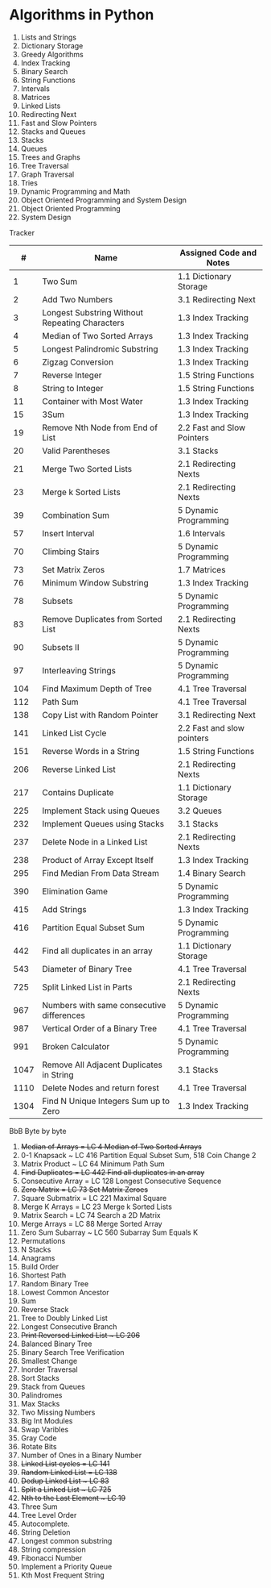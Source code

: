 # Algorithms in Python

1. Lists and Strings
  1. Dictionary Storage
  2. Greedy Algorithms
  3. Index Tracking
  4. Binary Search
  5. String Functions
  6. Intervals
  7. Matrices
2. Linked Lists
  1. Redirecting Next
  2. Fast and Slow Pointers
3. Stacks and Queues
  1. Stacks
  2. Queues
4. Trees and Graphs
  1. Tree Traversal
  3. Graph Traversal
  4. Tries
5. Dynamic Programming and Math
6. Object Oriented Programming and System Design
  1. Object Oriented Programming
  2. System Design

Tracker

| # | Name | Assigned Code and Notes |
| - | ---- | ----------------------- |
| 1 | Two Sum | 1.1 Dictionary Storage |
| 2 | Add Two Numbers | 3.1 Redirecting Next |
| 3 | Longest Substring Without Repeating Characters | 1.3 Index Tracking |
| 4 | Median of Two Sorted Arrays | 1.3 Index Tracking |
| 5 | Longest Palindromic Substring | 1.3 Index Tracking |
| 6 | Zigzag Conversion | 1.3 Index Tracking |
| 7 | Reverse Integer | 1.5 String Functions |
| 8 | String to Integer | 1.5 String Functions |
| 11 | Container with Most Water | 1.3 Index Tracking |
| 15 | 3Sum | 1.3 Index Tracking |
| 19 | Remove Nth Node from End of List | 2.2 Fast and Slow Pointers |
| 20 | Valid Parentheses | 3.1 Stacks |
| 21 | Merge Two Sorted Lists | 2.1 Redirecting Nexts |
| 23 | Merge k Sorted Lists | 2.1 Redirecting Nexts |
| 39 | Combination Sum | 5 Dynamic Programming |
| 57 | Insert Interval | 1.6 Intervals |
| 70 | Climbing Stairs | 5 Dynamic Programming |
| 73 | Set Matrix Zeros | 1.7 Matrices |
| 76 | Minimum Window Substring | 1.3 Index Tracking |
| 78 | Subsets | 5 Dynamic Programming |
| 83 | Remove Duplicates from Sorted List | 2.1 Redirecting Nexts |
| 90 | Subsets II | 5 Dynamic Programming |
| 97 | Interleaving Strings | 5 Dynamic Programming |
| 104 | Find Maximum Depth of Tree | 4.1 Tree Traversal |
| 112 | Path Sum | 4.1 Tree Traversal |
| 138 | Copy List with Random Pointer | 3.1 Redirecting Next |
| 141 | Linked List Cycle | 2.2 Fast and slow pointers |
| 151 | Reverse Words in a String | 1.5 String Functions |
| 206 | Reverse Linked List | 2.1 Redirecting Nexts |
| 217 | Contains Duplicate | 1.1 Dictionary Storage |
| 225 | Implement Stack using Queues | 3.2 Queues |
| 232 | Implement Queues using Stacks | 3.1 Stacks |
| 237 | Delete Node in a Linked List | 2.1 Redirecting Nexts |
| 238 | Product of Array Except Itself | 1.3 Index Tracking |
| 295 | Find Median From Data Stream | 1.4 Binary Search |
| 390 | Elimination Game | 5 Dynamic Programming |
| 415 | Add Strings | 1.3 Index Tracking |
| 416 | Partition Equal Subset Sum | 5 Dynamic Programming |
| 442 | Find all duplicates in an array | 1.1 Dictionary Storage |
| 543 | Diameter of Binary Tree | 4.1 Tree Traversal |
| 725 | Split Linked List in Parts | 2.1 Redirecting Nexts |
| 967 | Numbers with same consecutive differences | 5 Dynamic Programming |
| 987 | Vertical Order of a Binary Tree | 4.1 Tree Traversal |
| 991 | Broken Calculator | 5 Dynamic Programming |
| 1047 | Remove All Adjacent Duplicates in String | 3.1 Stacks |
| 1110 | Delete Nodes and return forest | 4.1 Tree Traversal |
| 1304 | Find N Unique Integers Sum up to Zero | 1.3 Index Tracking |

BbB
Byte by byte
1. ~~Median of Arrays = LC 4 Median of Two Sorted Arrays~~
2. 0-1 Knapsack ~ LC 416 Partition Equal Subset Sum, 518 Coin Change 2
3. Matrix Product ~ LC 64 Minimum Path Sum
4. ~~Find Duplicates = LC 442 Find all duplicates in an array~~
5. Consecutive Array = LC 128 Longest Consecutive Sequence
6. ~~Zero Matrix = LC 73 Set Matrix Zeroes~~
7. Square Submatrix = LC 221 Maximal Square
8. Merge K Arrays = LC 23 Merge k Sorted Lists
9. Matrix Search = LC 74 Search a 2D Matrix
10. Merge Arrays = LC 88 Merge Sorted Array
11. Zero Sum Subarray ~ LC 560 Subarray Sum Equals K
12. Permutations
13. N Stacks
14. Anagrams
15. Build Order
16. Shortest Path
17. Random Binary Tree
18. Lowest Common Ancestor
19. Sum
20. Reverse Stack
21. Tree to Doubly Linked List
22. Longest Consecutive Branch
23. ~~Print Reversed Linked List ~ LC 206~~
24. Balanced Binary Tree
25. Binary Search Tree Verification
26. Smallest Change
27. Inorder Traversal
28. Sort Stacks
29. Stack from Queues
30. Palindromes
31. Max Stacks
32. Two Missing Numbers
33. Big Int Modules
34. Swap Varibles
35. Gray Code
36. Rotate Bits
37. Number of Ones in a Binary Number
38. ~~Linked List cycles = LC 141~~
39. ~~Random Linked List = LC 138~~
40. ~~Dedup Linked List ~ LC 83~~
41. ~~Split a Linked List ~ LC 725~~
42. ~~Nth to the Last Element ~ LC 19~~
43. Three Sum
44. Tree Level Order
45. Autocomplete.
46. String Deletion
47. Longest common substring
48. String compression
49. Fibonacci Number
50. Implement a Priority Queue
51. Kth Most Frequent String
